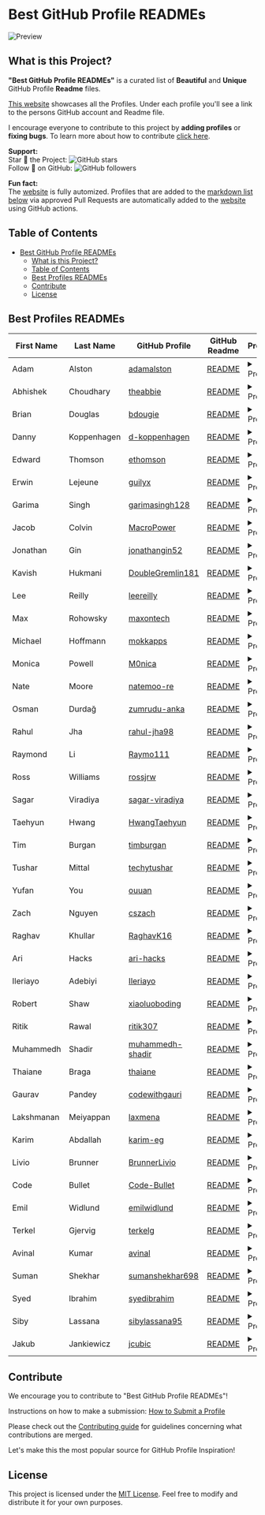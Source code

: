 
# Best GitHub Profile READMEs

![Preview](./preview.gif)

## What is this Project?

**"Best GitHub Profile READMEs"** is a curated list of **Beautiful** and **Unique** GitHub Profile **Readme** files.

[This website](https://maxrohowsky.github.io/best-github-profile-readme/) showcases all the Profiles. Under each profile you'll see a link to the persons GitHub account and Readme file.

I encourage everyone to contribute to this project by **adding profiles** or **fixing bugs**. To learn more about how to contribute  [click here](#contribute-to-the-list).

**Support:**
<br>
Star 🌟 the Project: ![GitHub stars](https://img.shields.io/github/stars/maxrohowsky/best-github-profile-readme.svg?style=social&label=Star)
<br>
Follow 🤝 on GitHub: ![GitHub followers](https://img.shields.io/github/followers/maxrohowsky.svg?style=social&label=Follow)
<br>

**Fun fact:** 
<br>
The [website](https://maxrohowsky.github.io/best-github-profile-readme/) is fully automized. Profiles that are added to the [markdown list below](#best-profiles-readmes) via approved Pull Requests are automatically added to the [website](https://maxrohowsky.github.io/best-github-profile-readme/) using GitHub actions.

## Table of Contents

- [Best GitHub Profile READMEs](#best-github-profile-readmes)
  - [What is this Project?](#what-is-this-project)
  - [Table of Contents](#table-of-contents)
  - [Best Profiles READMEs](#best-profiles-readmes)
  - [Contribute](#contribute)
  - [License](#license)

 
    
    


## Best Profiles READMEs

| First Name | Last Name   | GitHub Profile                                          | GitHub Readme                                                  | Preview                                                                                                 |
| ---------- | ----------- | ------------------------------------------------------- | -------------------------------------------------------------- | ------------------------------------------------------------------------------------------------------- |
| Adam       | Alston      | [adamalston](https://github.com/adamalston)             | [README](https://github.com/adamalston/adamalston)             | <details> <summary>Preview</summary>![Preview Image](docs/screenshots/adamalston.jpeg) </details>       |
| Abhishek   | Choudhary   | [theabbie](https://github.com/theabbie)                 | [README](https://github.com/theabbie/theabbie)                 | <details> <summary>Preview</summary>![Preview Image](docs/screenshots/theabbie.jpeg) </details>         |
| Brian      | Douglas     | [bdougie](https://github.com/bdougie)                   | [README](https://github.com/bdougie/bdougie)                   | <details> <summary>Preview</summary>![Preview Image](docs/screenshots/bdougie.jpeg) </details>          |
| Danny      | Koppenhagen | [d-koppenhagen](https://github.com/d-koppenhagen)       | [README](https://github.com/d-koppenhagen/d-koppenhagen)       | <details> <summary>Preview</summary>![Preview Image](docs/screenshots/d-koppenhagen.jpeg) </details>    |
| Edward     | Thomson     | [ethomson](https://github.com/ethomson)                 | [README](https://github.com/ethomson/ethomson)                 | <details> <summary>Preview</summary>![Preview Image](docs/screenshots/ethomson.jpeg) </details>         |
| Erwin      | Lejeune     | [guilyx](https://github.com/guilyx)                     | [README](https://github.com/guilyx/guilyx)                     | <details> <summary>Preview</summary>![Preview Image](docs/screenshots/guilyx.jpeg) </details>           |
| Garima     | Singh       | [garimasingh128](https://github.com/garimasingh128)     | [README](https://github.com/garimasingh128/garimasingh128)     | <details> <summary>Preview</summary>![Preview Image](docs/screenshots/garimasingh128.jpeg) </details>   |
| Jacob      | Colvin      | [MacroPower](https://github.com/MacroPower)             | [README](https://github.com/MacroPower/MacroPower)             | <details> <summary>Preview</summary>![Preview Image](docs/screenshots/MacroPower.jpeg) </details>       |
| Jonathan   | Gin         | [jonathangin52](https://github.com/jonathangin52)       | [README](https://github.com/jonathangin52/jonathangin52)       | <details> <summary>Preview</summary>![Preview Image](docs/screenshots/jonathangin52.jpeg) </details>    |
| Kavish     | Hukmani     | [DoubleGremlin181](https://github.com/DoubleGremlin181) | [README](https://github.com/DoubleGremlin181/DoubleGremlin181) | <details> <summary>Preview</summary>![Preview Image](docs/screenshots/DoubleGremlin181.jpeg) </details> |
| Lee        | Reilly      | [leereilly](https://github.com/leereilly)               | [README](https://github.com/leereilly/leereilly)               | <details> <summary>Preview</summary>![Preview Image](docs/screenshots/leereilly.jpeg) </details>        |
| Max        | Rohowsky    | [maxontech](https://github.com/maxontech)               | [README](https://github.com/maxontech/maxontech)               | <details> <summary>Preview</summary>![Preview Image](docs/screenshots/maxontech.jpeg) </details>        |
| Michael    | Hoffmann    | [mokkapps](https://github.com/mokkapps)                 | [README](https://github.com/mokkapps/mokkapps)                 | <details> <summary>Preview</summary>![Preview Image](docs/screenshots/mokkapps.jpeg) </details>         |
| Monica     | Powell      | [M0nica](https://github.com/M0nica)                     | [README](https://github.com/M0nica/M0nica)                     | <details> <summary>Preview</summary>![Preview Image](docs/screenshots/M0nica.jpeg) </details>           |
| Nate       | Moore       | [natemoo-re](https://github.com/natemoo-re)             | [README](https://github.com/natemoo-re/natemoo-re)             | <details> <summary>Preview</summary>![Preview Image](docs/screenshots/natemoo-re.jpeg) </details>       |
| Osman      | Durdağ      | [zumrudu-anka](https://github.com/zumrudu-anka)         | [README](https://github.com/zumrudu-anka/zumrudu-anka)         | <details> <summary>Preview</summary>![Preview Image](docs/screenshots/zumrudu-anka.jpeg) </details>     |
| Rahul      | Jha         | [rahul-jha98](https://github.com/rahul-jha98)           | [README](https://github.com/rahul-jha98/rahul-jha98)           | <details> <summary>Preview</summary>![Preview Image](docs/screenshots/rahul-jha98.jpeg) </details>      |
| Raymond    | Li          | [Raymo111](https://github.com/Raymo111)                 | [README](https://github.com/Raymo111/Raymo111)                 | <details> <summary>Preview</summary>![Preview Image](docs/screenshots/Raymo111.jpeg) </details>         |
| Ross       | Williams    | [rossjrw](https://github.com/rossjrw)                   | [README](https://github.com/rossjrw/rossjrw)                   | <details> <summary>Preview</summary>![Preview Image](docs/screenshots/rossjrw.jpeg) </details>          |
| Sagar      | Viradiya    | [sagar-viradiya](https://github.com/sagar-viradiya)     | [README](https://github.com/sagar-viradiya/sagar-viradiya)     | <details> <summary>Preview</summary>![Preview Image](docs/screenshots/sagar-viradiya.jpeg) </details>   |
| Taehyun    | Hwang       | [HwangTaehyun](https://github.com/HwangTaehyun)         | [README](https://github.com/HwangTaehyun/HwangTaehyun)         | <details> <summary>Preview</summary>![Preview Image](docs/screenshots/HwangTaehyun.jpeg) </details>     |
| Tim        | Burgan      | [timburgan](https://github.com/timburgan)               | [README](https://github.com/timburgan/timburgan)               | <details> <summary>Preview</summary>![Preview Image](docs/screenshots/timburgan.jpeg) </details>        |
| Tushar     | Mittal      | [techytushar](https://github.com/techytushar)           | [README](https://github.com/techytushar/techytushar)           | <details> <summary>Preview</summary>![Preview Image](docs/screenshots/techytushar.jpeg) </details>      |
| Yufan      | You         | [ouuan](https://github.com/ouuan)                       | [README](https://github.com/ouuan/ouuan)                       | <details> <summary>Preview</summary>![Preview Image](docs/screenshots/ouuan.jpeg) </details>            |
| Zach       | Nguyen      | [cszach](https://github.com/cszach)                     | [README](https://github.com/cszach/cszach)                     | <details> <summary>Preview</summary>![Preview Image](docs/screenshots/cszach.jpeg) </details>           |
| Raghav     | Khullar     | [RaghavK16](https://github.com/RaghavK16)               | [README](https://github.com/Raghav16/Raghav16)                 | <details> <summary>Preview</summary>![Preview Image](docs/screenshots/Raghav16.jpeg) </details>         |
| Ari        | Hacks       | [ari-hacks](https://github.com/ari-hacks)               | [README](https://github.com/ari-hacks/ari-hacks)               | <details> <summary>Preview</summary>![Preview Image](docs/screenshots/ari-hacks.jpeg) </details>        |
| Ileriayo   | Adebiyi     | [Ileriayo](https://github.com/Ileriayo)                 | [README](https://github.com/Ileriayo/Ileriayo)                 | <details> <summary>Preview</summary>![Preview Image](docs/screenshots/Ileriayo.jpeg) </details>         |
| Robert     | Shaw        | [xiaoluoboding](https://github.com/xiaoluoboding)       | [README](https://github.com/xiaoluoboding/xiaoluoboding)       | <details> <summary>Preview</summary>![Preview Image](docs/screenshots/xiaoluoboding.jpeg) </details>    |
| Ritik      | Rawal       | [ritik307](https://github.com/ritik307)                 | [README](https://github.com/ritik307/ritik307)                 | <details> <summary>Preview</summary>![Preview Image](docs/screenshots/ritik307.jpeg) </details>         |
| Muhammedh  | Shadir      | [muhammedh-shadir](https://github.com/muhammedh-shadir) | [README](https://github.com/muhammedh-shadir/muhammedh-shadir) | <details> <summary>Preview</summary>![Preview Image](docs/screenshots/muhammedh-shadir.jpeg) </details> |
| Thaiane    | Braga       | [thaiane](https://github.com/thaiane)                   | [README](https://github.com/thaiane/thaiane)                   | <details> <summary>Preview</summary>![Preview Image](docs/screenshots/thaiane.jpeg) </details>          |
| Gaurav     | Pandey      | [codewithgauri](https://github.com/codewithgauri)       | [README](https://github.com/codewithgauri/codewithgauri)       | <details> <summary>Preview</summary>![Preview Image](docs/screenshots/codewithgauri.jpeg) </details>    |
| Lakshmanan | Meiyappan   | [laxmena](https://github.com/laxmena)                   | [README](https://github.com/laxmena/laxmena)                   | <details> <summary>Preview</summary>![Preview Image](docs/screenshots/laxmena.jpeg) </details>          |
| Karim      | Abdallah    | [karim-eg](https://github.com/karim-eg)                 | [README](https://github.com/karim-eg/karim-eg)                 | <details> <summary>Preview</summary>![Preview Image](docs/screenshots/karim-eg.jpeg) </details>         |
| Livio      | Brunner     | [BrunnerLivio](https://github.com/BrunnerLivio)         | [README](https://github.com/BrunnerLivio/BrunnerLivio)         | <details> <summary>Preview</summary>![Preview Image](docs/screenshots/BrunnerLivio.jpeg) </details>     |
| Code       | Bullet      | [Code-Bullet](https://github.com/Code-Bullet)           | [README](https://github.com/Code-Bullet/Code-Bullet)           | <details> <summary>Preview</summary>![Preview Image](docs/screenshots/Code-Bullet.jpeg) </details>      |
| Emil       | Widlund     | [emilwidlund](https://github.com/emilwidlund)           | [README](https://github.com/emilwidlund/emilwidlund)           | <details> <summary>Preview</summary>![Preview Image](docs/screenshots/emilwidlund.jpeg) </details>      |
| Terkel     | Gjervig     | [terkelg](https://github.com/terkelg)                   | [README](https://github.com/terkelg/terkelg)                   | <details> <summary>Preview</summary>![Preview Image](docs/screenshots/terkelg.jpeg) </details>          |
| Avinal     | Kumar       | [avinal](https://github.com/avinal)                     | [README](https://github.com/avinal/avinal)                     | <details> <summary>Preview</summary>![Preview Image](docs/screenshots/avinal.jpeg) </details>           |
| Suman      | Shekhar     | [sumanshekhar698](https://github.com/sumanshekhar698)   | [README](https://github.com/sumanshekhar698/sumanshekhar698)   | <details> <summary>Preview</summary>![Preview Image](docs/screenshots/sumanshekhar698.jpeg) </details>  |
| Syed       | Ibrahim     | [syedibrahim](https://github.com/syedibrahim)           | [README](https://github.com/syedibrahim/syedibrahim)           | <details> <summary>Preview</summary>![Preview Image](docs/screenshots/syedibrahim.jpeg) </details>      |
| Siby       | Lassana     | [sibylassana95](https://github.com/sibylassana95)       | [README](https://github.com/sibylassana95/sibylassana95)       | <details> <summary>Preview</summary>![Preview Image](docs/screenshots/sibylassana95.jpeg) </details>    |
| Jakub      | Jankiewicz  | [jcubic](https://github.com/jcubic)                     | [README](https://github.com/jcubic/jcubic)                     | <details> <summary>Preview</summary>![Preview Image](docs/screenshots/jcubic.jpeg) </details>           |


## Contribute

We encourage you to contribute to "Best GitHub Profile READMEs"!

Instructions on how to make a submission: [How to Submit a Profile](instructions.md)

Please check out the [Contributing guide](CONTRIBUTING.md) for guidelines concerning what contributions are merged.

Let's make this the most popular source for GitHub Profile Inspiration!


## License

This project is licensed under the [MIT License](https://opensource.org/licenses/MIT). Feel free to modify and distribute it for your own purposes.
